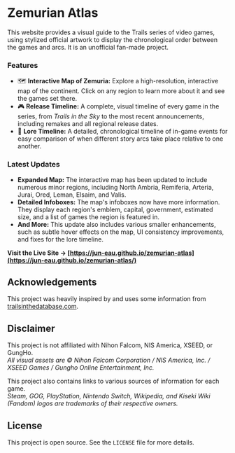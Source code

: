 # Zemurian Atlas

This website provides a visual guide to the Trails series of video games, using stylized official artwork to display the chronological order between the games and arcs. It is an unofficial fan-made project.

### **Features**

*   🗺️ **Interactive Map of Zemuria:** Explore a high-resolution, interactive map of the continent. Click on any region to learn more about it and see the games set there.
*   🎮 **Release Timeline:** A complete, visual timeline of every game in the series, from *Trails in the Sky* to the most recent announcements, including remakes and all regional release dates.
*   📅 **Lore Timeline:** A detailed, chronological timeline of in-game events for easy comparison of when different story arcs take place relative to one another.

### Latest Updates

*   **Expanded Map:** The interactive map has been updated to include numerous minor regions, including North Ambria, Remiferia, Arteria, Jurai, Ored, Leman, Elsaim, and Valis.
*   **Detailed Infoboxes:** The map's infoboxes now have more information. They display each region's emblem, capital, government, estimated size, and a list of games the region is featured in.
*   **And More:** This update also includes various smaller enhancements, such as subtle hover effects on the map, UI consistency improvements, and fixes for the lore timeline.

**Visit the Live Site → [https://jun-eau.github.io/zemurian-atlas](https://jun-eau.github.io/zemurian-atlas/)**

## Acknowledgements

This project was heavily inspired by and uses some information from [trailsinthedatabase.com](https://trailsinthedatabase.com/).

## Disclaimer

This project is not affiliated with Nihon Falcom, NIS America, XSEED, or GungHo.  
*All visual assets are © Nihon Falcom Corporation / NIS America, Inc. / XSEED Games / Gungho Online Entertainment, Inc.*

This project also contains links to various sources of information for each game.  
*Steam, GOG, PlayStation, Nintendo Switch, Wikipedia, and Kiseki Wiki (Fandom) logos are trademarks of their respective owners.*

## License

This project is open source. See the `LICENSE` file for more details.

